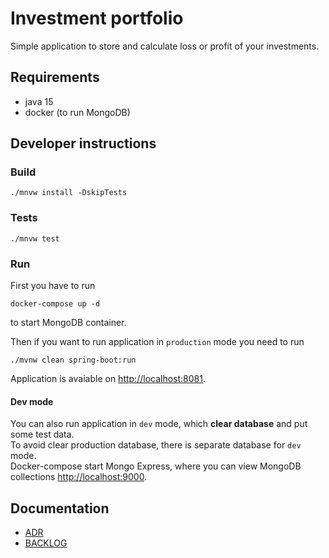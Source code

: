 # Investment portfolio

Simple application to store and calculate loss or profit of your investments.

## Requirements
* java 15
* docker (to run MongoDB)

## Developer instructions

### Build
```
./mnvw install -DskipTests
```

### Tests
```
./mnvw test
```

### Run

First you have to run
```
docker-compose up -d
```
to start MongoDB container.  

Then if you want to run application in `production` mode you need to run
```
./mvnw clean spring-boot:run
```

Application is avaiable on [http://localhost:8081](http://localhost:8081).

#### Dev mode

You can also run application in `dev` mode, which **clear database** and put some test data.  
To avoid clear production database, there is separate database for `dev` mode.  
Docker-compose start Mongo Express, where you can view MongoDB collections [http://localhost:9000](http://localhost:9000).  

## Documentation

- [ADR](docs/architecture-decision-log/)
- [BACKLOG](docs/backlog.md)